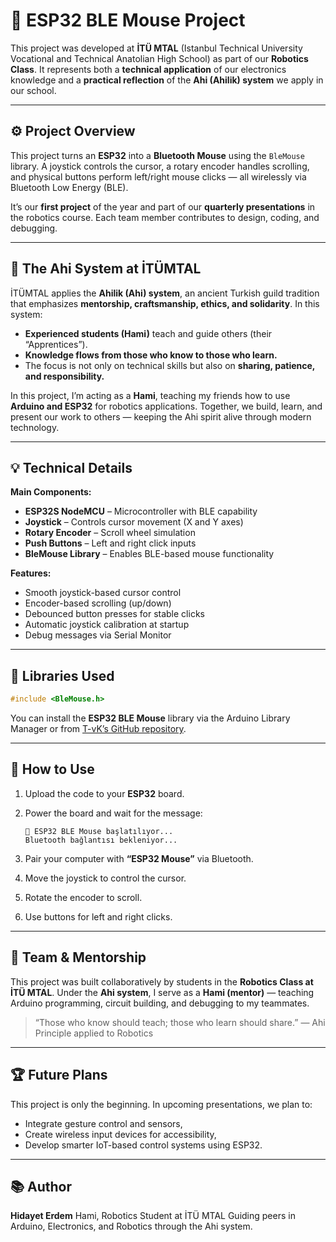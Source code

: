 # 🧠 ESP32 BLE Mouse Project

This project was developed at **İTÜ MTAL** (Istanbul Technical University Vocational and Technical Anatolian High School) as part of our **Robotics Class**.
It represents both a **technical application** of our electronics knowledge and a **practical reflection** of the **Ahi (Ahilik) system** we apply in our school.

---

## ⚙️ Project Overview

This project turns an **ESP32** into a **Bluetooth Mouse** using the `BleMouse` library.
A joystick controls the cursor, a rotary encoder handles scrolling, and physical buttons perform left/right mouse clicks — all wirelessly via Bluetooth Low Energy (BLE).

It’s our **first project** of the year and part of our **quarterly presentations** in the robotics course. Each team member contributes to design, coding, and debugging.

---

## 🧿 The Ahi System at İTÜMTAL

İTÜMTAL applies the **Ahilik (Ahi) system**, an ancient Turkish guild tradition that emphasizes **mentorship, craftsmanship, ethics, and solidarity**.
In this system:

* **Experienced students (Hami)** teach and guide others (their “Apprentices”).
* **Knowledge flows from those who know to those who learn.**
* The focus is not only on technical skills but also on **sharing, patience, and responsibility.**

In this project, I’m acting as a **Hami**, teaching my friends how to use **Arduino and ESP32** for robotics applications.
Together, we build, learn, and present our work to others — keeping the Ahi spirit alive through modern technology.

---

## 💡 Technical Details

**Main Components:**

* **ESP32S NodeMCU** – Microcontroller with BLE capability
* **Joystick** – Controls cursor movement (X and Y axes)
* **Rotary Encoder** – Scroll wheel simulation
* **Push Buttons** – Left and right click inputs
* **BleMouse Library** – Enables BLE-based mouse functionality

**Features:**

* Smooth joystick-based cursor control
* Encoder-based scrolling (up/down)
* Debounced button presses for stable clicks
* Automatic joystick calibration at startup
* Debug messages via Serial Monitor

---

## 🔩 Libraries Used

```cpp
#include <BleMouse.h>
```

You can install the **ESP32 BLE Mouse** library via the Arduino Library Manager or from [T-vK’s GitHub repository](https://github.com/T-vK/ESP32-BLE-Mouse).

---

## 🚀 How to Use

1. Upload the code to your **ESP32** board.
2. Power the board and wait for the message:

   ```
   🚀 ESP32 BLE Mouse başlatılıyor...
   Bluetooth bağlantısı bekleniyor...
   ```
3. Pair your computer with **“ESP32 Mouse”** via Bluetooth.
4. Move the joystick to control the cursor.
5. Rotate the encoder to scroll.
6. Use buttons for left and right clicks.

---

## 👥 Team & Mentorship

This project was built collaboratively by students in the **Robotics Class at İTÜ MTAL**.
Under the **Ahi system**, I serve as a **Hami (mentor)** — teaching Arduino programming, circuit building, and debugging to my teammates.

> “Those who know should teach; those who learn should share.”
> — Ahi Principle applied to Robotics

---

## 🏆 Future Plans

This project is only the beginning.
In upcoming presentations, we plan to:

* Integrate gesture control and sensors,
* Create wireless input devices for accessibility,
* Develop smarter IoT-based control systems using ESP32.

---

## 📚 Author

**Hidayet Erdem**
Hami, Robotics Student at İTÜ MTAL
Guiding peers in Arduino, Electronics, and Robotics through the Ahi system.
